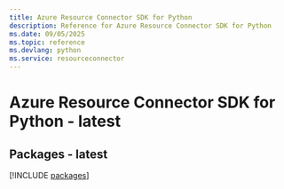 ```yaml
---
title: Azure Resource Connector SDK for Python
description: Reference for Azure Resource Connector SDK for Python
ms.date: 09/05/2025
ms.topic: reference
ms.devlang: python
ms.service: resourceconnector
---
```

# Azure Resource Connector SDK for Python - latest
## Packages - latest
[!INCLUDE [packages](resource-connector-index.md)]